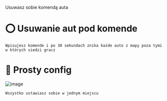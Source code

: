 Usuwasz sobie komendą auta

# ⭕ Usuwanie aut pod komende

``Wpisujesz komende i po 30 sekundach znika każde auto z mapy poza tymi w których siedzi gracz``

# 📃 Prosty config

![image](https://user-images.githubusercontent.com/48103786/119210008-52207e80-baaa-11eb-8bbe-980a2e76f54a.png)

~~~
Wszystko ustawiasz sobie w jednym miejscu
~~~
